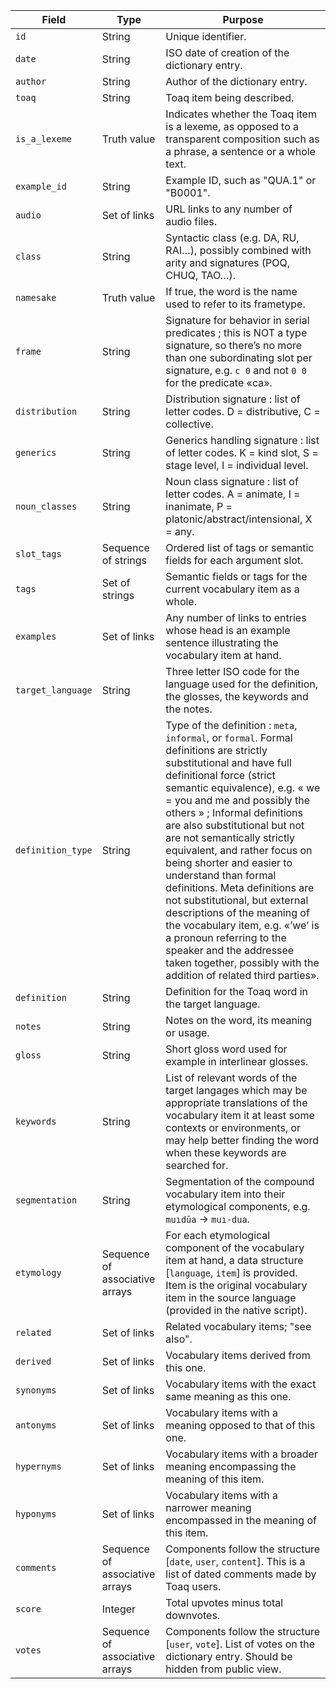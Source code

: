 |Field|Type|Purpose|
|---|---|---|
|`id`|String|Unique identifier.|
|`date`|String|ISO date of creation of the dictionary entry.|
|`author`|String|Author of the dictionary entry.|
|`toaq`|String|Toaq item being described.|
|`is_a_lexeme`|Truth value|Indicates whether the Toaq item is a lexeme, as opposed to a transparent composition such as a phrase, a sentence or a whole text.|
|`example_id`|String|Example ID, such as "QUA.1" or "B0001".|
|`audio`|Set of links|URL links to any number of audio files.|
|`class`|String|Syntactic class (e.g. DA, RU, RAI…), possibly combined with arity and signatures (POQ, CHUQ, TAO…).|
|`namesake`|Truth value|If true, the word is the name used to refer to its frametype.|
|`frame`|String|Signature for behavior in serial predicates ; this is NOT a type signature, so there’s no more than one subordinating slot per signature, e.g. ``c 0`` and not ``0 0`` for the predicate «ca».|
|`distribution`|String|Distribution signature : list of letter codes. D = distributive, C = collective.|
|`generics`|String|Generics handling signature : list of letter codes. K = kind slot, S = stage level, I = individual level.|
|`noun_classes`|String|Noun class signature : list of letter codes. A = animate, I = inanimate, P = platonic/abstract/intensional, X = any.|
|`slot_tags`|Sequence of strings|Ordered list of tags or semantic fields for each argument slot.|
|`tags`|Set of strings|Semantic fields or tags for the current vocabulary item as a whole.|
|`examples`|Set of links|Any number of links to entries whose head is an example sentence illustrating the vocabulary item at hand.|
|`target_language`|String|Three letter ISO code for the language used for the definition, the glosses, the keywords and the notes.|
|`definition_type`|String|Type of the definition : `meta`, `informal`, or `formal`. Formal definitions are strictly substitutional and have full definitional force (strict semantic equivalence), e.g. « we = you and me and possibly the others » ; Informal definitions are also substitutional but not are not semantically strictly equivalent, and rather focus on being shorter and easier to understand than formal definitions. Meta definitions are not substitutional, but external descriptions of the meaning of the vocabulary item, e.g. «’we’ is a pronoun referring to the speaker and the addressee taken together, possibly with the addition of related third parties».|
|`definition`|String|Definition for the Toaq word in the target language.|
|`notes`|String|Notes on the word, its meaning or usage.|
|`gloss`|String|Short gloss word used for example in interlinear glosses.
|`keywords`|String|List of relevant words of the target langages which may be appropriate translations of the vocabulary item it at least some contexts or environments, or may help better finding the word when these keywords are searched for.|
|`segmentation`|String|Segmentation of the compound vocabulary item into their etymological components, e.g. ``muıdūa`` → ``muı-dua``.|
|`etymology`|Sequence of associative arrays|For each etymological component of the vocabulary item at hand, a data structure [`language`, `item`] is provided. Item is the original vocabulary item in the source language (provided in the native script).|
|`related`|Set of links|Related vocabulary items; "see also".|
|`derived`|Set of links|Vocabulary items derived from this one.|
|`synonyms`|Set of links|Vocabulary items with the exact same meaning as this one.|
|`antonyms`|Set of links|Vocabulary items with a meaning opposed to that of this one.|
|`hypernyms`|Set of links|Vocabulary items with a broader meaning encompassing the meaning of this item.|
|`hyponyms`|Set of links|Vocabulary items with a narrower meaning encompassed in the meaning of this item.|
|`comments`|Sequence of associative arrays|Components follow the structure [`date`, `user`, `content`]. This is a list of dated comments made by Toaq users.|
|`score`|Integer|Total upvotes minus total downvotes.|
|`votes`|Sequence of associative arrays|Components follow the structure [`user`, `vote`]. List of votes on the dictionary entry. Should be hidden from public view.|



